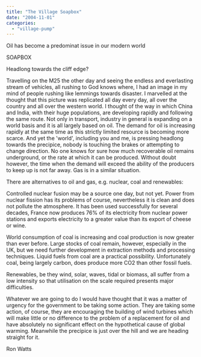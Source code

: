 ```yaml
---
title: "The Village Soapbox"
date: "2004-11-01"
categories: 
  - "village-pump"
---
```


Oil has become a predominat issue in our modern world

SOAPBOX

Headlong towards the cliff edge?

Travelling on the M25 the other day and seeing the endless and everlasting stream of vehicles, all rushing to God knows where, I had an image in my mind of people rushing like lemmings towards disaster. I marvelled at the thought that this picture was replicated all day every day, all over the country and all over the western world. I thought of the way in which China and India, with their huge populations, are developing rapidly and following the same route. Not only in transport, industry in general is expanding on a world basis and it is all largely based on oil. The demand for oil is increasing rapidly at the same time as this strictly limited resource is becoming more scarce. And yet the 'world', including you and me, is pressing headlong towards the precipice, nobody is touching the brakes or attempting to change direction. No one knows for sure how much recoverable oil remains underground, or the rate at which it can be produced. Without doubt however, the time when the demand will exceed the ability of the producers to keep up is not far away. Gas is in a similar situation.

There are alternatives to oil and gas, e.g. nuclear, coal and renewables:

Controlled nuclear fusion may be a source one day, but not yet. Power from nuclear fission has its problems of course, nevertheless it is clean and does not pollute the atmosphere. It has been used successfully for several decades, France now produces 76% of its electricity from nuclear power stations and exports electricity to a greater value than its export of cheese or wine.

World consumption of coal is increasing and coal production is now greater than ever before. Large stocks of coal remain, however, especially in the UK, but we need further development in extraction methods and processing techniques. Liquid fuels from coal are a practical possibility. Unfortunately coal, being largely carbon, does produce more CO2 than other fossil fuels.

Renewables, be they wind, solar, waves, tidal or biomass, all suffer from a low intensity so that utilisation on the scale required presents major difficulties.

Whatever we are going to do I would have thought that it was a matter of urgency for the government to be taking some action. They are taking some action, of course, they are encouraging the building of wind turbines which will make little or no difference to the problem of a replacement for oil and have absolutely no significant effect on the hypothetical cause of global warming. Meanwhile the precipice is just over the hill and we are heading straight for it.

Ron Watts
